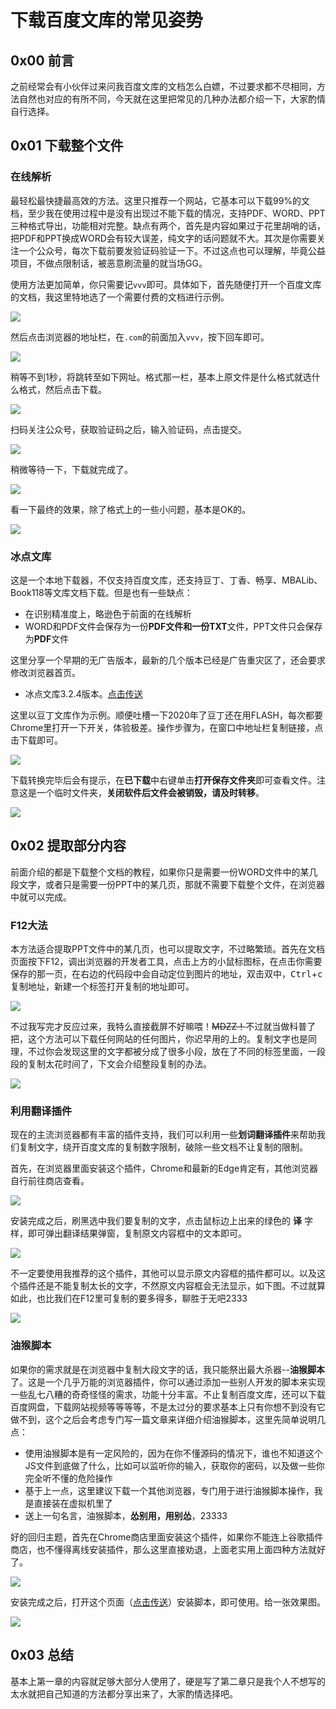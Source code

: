 # 下载百度文库的常见姿势


## 0x00 前言

之前经常会有小伙伴过来问我百度文库的文档怎么白嫖，不过要求都不尽相同，方法自然也对应的有所不同，今天就在这里把常见的几种办法都介绍一下，大家酌情自行选择。

## 0x01 下载整个文件

### 在线解析

最轻松最快捷最高效的方法。这里只推荐一个网站，它基本可以下载99%的文档，至少我在使用过程中是没有出现过不能下载的情况，支持PDF、WORD、PPT三种格式导出，功能相对完整。缺点有两个，首先是内容如果过于花里胡哨的话，把PDF和PPT换成WORD会有较大误差，纯文字的话问题就不大。其次是你需要关注一个公众号，每次下载前要发验证码验证一下。不过这点也可以理解，毕竟公益项目，不做点限制话，被恶意刷流量的就当场GG。

使用方法更加简单，你只需要记`vvv`即可。具体如下，首先随便打开一个百度文库的文档，我这里特地选了一个需要付费的文档进行示例。

![](https://ptbuff-1301738307.cos.ap-guangzhou.myqcloud.com/2020-04-07-free2baiduwenku-1.png)

然后点击浏览器的地址栏，在`.com`的前面加入`vvv`，按下回车即可。

![](https://ptbuff-1301738307.cos.ap-guangzhou.myqcloud.com/2020-04-07-free2baiduwenku-2.png)

稍等不到1秒，将跳转至如下网址。格式那一栏，基本上原文件是什么格式就选什么格式，然后点击下载。

![](https://ptbuff-1301738307.cos.ap-guangzhou.myqcloud.com/2020-04-07-free2baiduwenku-3.png)

扫码关注公众号，获取验证码之后，输入验证码，点击提交。

![](https://ptbuff-1301738307.cos.ap-guangzhou.myqcloud.com/2020-04-07-free2baiduwenku-4.png)

稍微等待一下，下载就完成了。

![](https://ptbuff-1301738307.cos.ap-guangzhou.myqcloud.com/2020-04-07-free2baiduwenku-5.png)

看一下最终的效果，除了格式上的一些小问题，基本是OK的。

![](https://ptbuff-1301738307.cos.ap-guangzhou.myqcloud.com/2020-04-07-free2baiduwenku-6.png)

### 冰点文库

这是一个本地下载器，不仅支持百度文库，还支持豆丁、丁香、畅享、MBALib、Book118等文库文档下载。但是也有一些缺点：

+ 在识别精准度上，略逊色于前面的在线解析
+ WORD和PDF文件会保存为一份**PDF文件和一份TXT**文件，PPT文件只会保存为**PDF**文件

这里分享一个早期的无广告版本，最新的几个版本已经是广告重灾区了，还会要求修改浏览器首页。

+ 冰点文库3.2.4版本。[点击传送](https://www.lanzous.com/i2qwdyh)

这里以豆丁文库作为示例。顺便吐槽一下2020年了豆丁还在用FLASH，每次都要Chrome里打开一下开关，体验极差。操作步骤为，在窗口中地址栏复制链接，点击下载即可。

![](https://ptbuff-1301738307.cos.ap-guangzhou.myqcloud.com/2020-04-07-free2baiduwenku-7.png)

下载转换完毕后会有提示，在**已下载**中右键单击**打开保存文件夹**即可查看文件。注意这是一个临时文件夹，**关闭软件后文件会被销毁，请及时转移**。

![](https://ptbuff-1301738307.cos.ap-guangzhou.myqcloud.com/2020-04-07-free2baiduwenku-8.png)

## 0x02 提取部分内容

前面介绍的都是下载整个文档的教程，如果你只是需要一份WORD文件中的某几段文字，或者只是需要一份PPT中的某几页，那就不需要下载整个文件，在浏览器中就可以完成。

### F12大法

本方法适合提取PPT文件中的某几页，也可以提取文字，不过略繁琐。首先在文档页面按下F12，调出浏览器的开发者工具，点击上方的小鼠标图标，在点击你需要保存的那一页，在右边的代码段中会自动定位到图片的地址，双击双中，<kbd>Ctrl</kbd>+<kbd>c</kbd>复制地址，新建一个标签打开复制的地址即可。

![](https://ptbuff-1301738307.cos.ap-guangzhou.myqcloud.com/2020-04-07-free2baiduwenku-9.png)

不过我写完才反应过来，我特么直接截屏不好嘛喂！~~MDZZ！~~不过就当做科普了把，这个方法可以下载任何网站的任何图片，你迟早用的上的。复制文字也是同理，不过你会发现这里的文字都被分成了很多小段，放在了不同的标签里面，一段段的复制太花时间了，下文会介绍整段复制的办法。

![](https://ptbuff-1301738307.cos.ap-guangzhou.myqcloud.com/2020-04-07-free2baiduwenku-10.png)

### 利用翻译插件

现在的主流浏览器都有丰富的插件支持，我们可以利用一些**划词翻译插件**来帮助我们复制文字，绕开百度文库的复制数字限制，破除一些文档不让复制的限制。

首先，在浏览器里面安装这个插件，Chrome和最新的Edge肯定有，其他浏览器自行前往商店查看。

![](https://ptbuff-1301738307.cos.ap-guangzhou.myqcloud.com/2020-04-07-free2baiduwenku-11.png)

安装完成之后，刷黑选中我们要复制的文字，点击鼠标边上出来的绿色的 **译** 字样，即可弹出翻译结果弹窗，复制原文内容框中的文本即可。

![](https://ptbuff-1301738307.cos.ap-guangzhou.myqcloud.com/2020-04-07-free2baiduwenku-12.png)

不一定要使用我推荐的这个插件，其他可以显示原文内容框的插件都可以。以及这个插件还是不能复制太长的文字，不然原文内容框会无法显示，如下图。不过就算如此，也比我们在F12里可复制的要多得多，聊胜于无吧2333

![](https://ptbuff-1301738307.cos.ap-guangzhou.myqcloud.com/2020-04-07-free2baiduwenku-13-1.png)

### 油猴脚本

如果你的需求就是在浏览器中复制大段文字的话，我只能祭出最大杀器--**油猴脚本**了。这是一个几乎万能的浏览器插件，你可以通过添加一些别人开发的脚本来实现一些乱七八糟的奇奇怪怪的需求，功能十分丰富。不止复制百度文库，还可以下载百度网盘，下载网站视频等等等等，不是太过分的要求基本上只有你想不到没有它做不到，这个之后会考虑专门写一篇文章来详细介绍油猴脚本，这里先简单说明几点：

+ 使用油猴脚本是有一定风险的，因为在你不懂源码的情况下，谁也不知道这个JS文件到底做了什么，比如可以监听你的输入，获取你的密码，以及做一些你完全听不懂的危险操作
+ 基于上一点，这里建议下载一个其他浏览器，专门用于进行油猴脚本操作，我是直接装在虚拟机里了
+ 送上一句名言，油猴脚本，**怂别用，用别怂**，23333

好的回归主题，首先在Chrome商店里面安装这个插件，如果你不能连上谷歌插件商店，也不懂得离线安装插件，那么这里直接劝退，上面老实用上面四种方法就好了。

![](https://ptbuff-1301738307.cos.ap-guangzhou.myqcloud.com/2020-04-07-free2baiduwenku-14.png)

安装完成之后，打开这个页面（[点击传送](https://greasyfork.org/zh-CN/scripts/398195-%E7%99%BE%E5%BA%A6%E6%96%87%E5%BA%93%E7%A0%B4%E8%A7%A3%E5%8A%A0%E5%BC%BA%E5%8A%A9%E6%89%8B-csdn%E9%98%85%E8%AF%BB%E5%A2%9E%E5%BC%BA%E5%8A%A9%E6%89%8B-%E7%9F%A5%E4%B9%8E%E8%A7%86%E9%A2%91%E4%B8%8B%E8%BD%BD-%E6%8A%96%E9%9F%B3%E5%8E%BB%E6%B0%B4%E5%8D%B0%E5%8E%9F%E8%A7%86%E9%A2%91%E4%B8%8B%E8%BD%BD-%E5%85%A8%E7%BD%91vip%E8%A7%86%E9%A2%91%E7%A0%B4%E8%A7%A3-%E5%8E%BB%E5%B9%BF%E5%91%8A)）安装脚本，即可使用。给一张效果图。

![](https://ptbuff-1301738307.cos.ap-guangzhou.myqcloud.com/2020-04-07-free2baiduwenku-15.png)

## 0x03 总结

基本上第一章的内容就足够大部分人使用了，硬是写了第二章只是我个人不想写的太水就把自己知道的方法都分享出来了，大家酌情选择吧。
